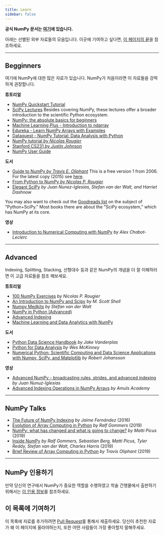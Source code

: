 ```yaml
---
title: Learn
sidebar: false
---
```


**공식 NumPy 문서는 [여기](https://numpy.org/doc/stable)에 있습니다.**

아래는 선별된 외부 자료들의 모음입니다. 이곳에 기여하고 싶다면, [이 페이지의 끝](#add-to-this-list)을 참조하세요.
***

## Begginners

여기에 NumPy에 대한 많은 자료가 있습니다. NumPy가 처음이라면 이 자료들을 강력하게 권장합니다.

<i class="fad fa-chalkboard"></i> **튜토리얼**

* [NumPy Quickstart Tutorial](https://numpy.org/devdocs/user/quickstart.html)
* [SciPy Lectures](https://scipy-lectures.org/) Besides covering NumPy, these lectures offer a broader introduction to the scientific Python ecosystem.
* [NumPy: the absolute basics for beginners](https://numpy.org/devdocs/user/absolute_beginners.html)
* [Machine Learning Plus - Introduction to ndarray](https://www.machinelearningplus.com/python/numpy-tutorial-part1-array-python-examples/)
* [Edureka - Learn NumPy Arrays with Examples ](https://www.edureka.co/blog/python-numpy-tutorial/)
* [Dataquest - NumPy Tutorial: Data Analysis with Python](https://www.dataquest.io/blog/numpy-tutorial-python/)
* [NumPy tutorial *by Nicolas Rougier*](https://github.com/rougier/numpy-tutorial)
* [Stanford CS231 *by Justin Johnson*](http://cs231n.github.io/python-numpy-tutorial/)
* [NumPy User Guide](https://numpy.org/devdocs)

<i class="fas fa-books"></i> **도서**

* [Guide to NumPy *by Travis E. Oliphant*](http://web.mit.edu/dvp/Public/numpybook.pdf) This is a free version 1 from 2006. For the latest copy (2015) see [here](https://www.barnesandnoble.com/w/guide-to-numpy-travis-e-oliphant-phd/1122853007).
* [From Python to NumPy *by Nicolas P. Rougier*](https://www.labri.fr/perso/nrougier/from-python-to-numpy/)
* [Elegant SciPy](https://www.amazon.com/Elegant-SciPy-Art-Scientific-Python/dp/1491922877) *by Juan Nunez-Iglesias, Stefan van der Walt, and Harriet Dashnow*

You may also want to check out the [Goodreads list](https://www.goodreads.com/shelf/show/python-scipy) on the subject of "Python+SciPy." Most books there are about the "SciPy ecosystem," which has NumPy at its core.

<i class="far fa-file-video"></i> **영상**

* [Introduction to Numerical Computing with NumPy](http://youtu.be/ZB7BZMhfPgk) *by Alex Chabot-Leclerc*

***

## Advanced

Indexing, Splitting, Stacking, 선형대수 등과 같은 NumPy의 개념을 더 잘 이해하러면 이 고급 자료들을 참조 해보세요.

<i class="fad fa-chalkboard"></i> **튜토리얼**

* [100 NumPy Exercises](http://www.labri.fr/perso/nrougier/teaching/numpy.100/index.html) *by Nicolas P. Rougier*
* [An Introduction to NumPy and Scipy](https://engineering.ucsb.edu/~shell/che210d/numpy.pdf) *by M. Scott Shell*
* [Numpy Medkits](http://mentat.za.net/numpy/numpy_advanced_slides/) *by Stéfan van der Walt*
* [NumPy in Python (Advanced)](https://www.geeksforgeeks.org/numpy-python-set-2-advanced/)
* [Advanced Indexing](https://www.tutorialspoint.com/numpy/numpy_advanced_indexing.htm)
* [Machine Learning and Data Analytics with NumPy](https://www.machinelearningplus.com/python/numpy-tutorial-python-part2/)

<i class="fas fa-books"></i> **도서**

* [Python Data Science Handbook](https://www.amazon.com/Python-Data-Science-Handbook-Essential/dp/1491912057) *by Jake Vanderplas*
* [Python for Data Analysis](https://www.amazon.com/Python-Data-Analysis-Wrangling-IPython/dp/1491957662) *by Wes McKinney*
* [Numerical Python: Scientific Computing and Data Science Applications with Numpy, SciPy, and Matplotlib](https://www.amazon.com/Numerical-Python-Scientific-Applications-Matplotlib/dp/1484242459) *by Robert Johansson*

<i class="far fa-file-video"></i> **영상**

* [Advanced NumPy - broadcasting rules, strides, and advanced indexing](https://www.youtube.com/watch?v=cYugp9IN1-Q) *by Juan Nunuz-Iglesias*
* [Advanced Indexing Operations in NumPy Arrays](https://www.youtube.com/watch?v=2WTDrSkQBng) *by Amuls Academy*

***

## NumPy Talks

* [The Future of NumPy Indexing](https://www.youtube.com/watch?v=o0EacbIbf58) *by Jaime Fernández* (2016)
* [Evolution of Array Computing in Python](https://www.youtube.com/watch?v=HVLPJnvInzM&t=10s) *by Ralf Gommers* (2019)
* [NumPy: what has changed and what is going to change?](https://www.youtube.com/watch?v=YFLVQFjRmPY) *by Matti Picus* (2019)
* [Inside NumPy](https://www.youtube.com/watch?v=dBTJD_FDVjU) *by Ralf Gommers, Sebastian Berg, Matti Picus, Tyler Reddy, Stefan van der Walt, Charles Harris* (2019)
* [Brief Review of Array Computing in Python](https://www.youtube.com/watch?v=f176j2g2eNc) *by Travis Oliphant* (2019)

***

## NumPy 인용하기

만약 당신의 연구에서 NumPy가 중요한 역할을 수행하였고 학술 간행물에서 출판하기 위해서는 [이 인용 정보](/citing-numpy)를 참조하세요.

## 이 목록에 기여하기

<a name="add-to-this-list"></a>
이 목록에 자료를 추가하려면 [Pull Request](https://github.com/numpy/numpy.org/blob/master/content/en/learn.md)를 통해서 제출하세요. 당신이 추천한 자료가 왜 이 페이지에 올라야하는지, 또한 어떤 사람들이 가장 좋아할지 말해주세요.
